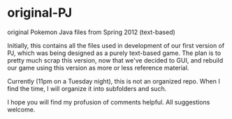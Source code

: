 original-PJ
===========

original Pokemon Java files from Spring 2012 (text-based)

Initially, this contains all the files used in development of our first version of PJ, which was being designed
as a purely text-based game. The plan is to pretty much scrap this version, now that we've decided to GUI, and
rebuild our game using this version as more or less reference material.

Currently (11pm on a Tuesday night), this is not an organized repo. When I find the time, I will organize it into subfolders and such.

I hope you will find my profusion of comments helpful. All suggestions welcome.